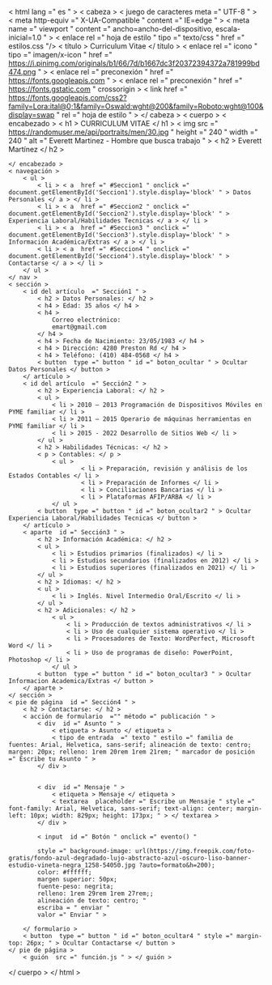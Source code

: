 <!DOCTYPEhtml >
< html  lang =" es " >
< cabeza >
    < juego de caracteres meta  =" UTF-8 " >
    < meta  http-equiv =" X-UA-Compatible " content =" IE=edge " >
    < meta  name =" viewport " content =" ancho=ancho-del-dispositivo, escala-inicial=1.0 " >
    < enlace  rel =" hoja de estilo " tipo =" texto/css " href =" estilos.css "/>
    < título > Curriculum Vitae </ título >
    < enlace  rel =" icono " tipo =" imagen/x-icon " href =" https://i.pinimg.com/originals/b1/66/7d/b1667dc3f20372394372a781999bd474.png " >
    < enlace  rel =" preconexión " href =" https://fonts.googleapis.com " >
    < enlace  rel =" preconexión " href =" https://fonts.gstatic.com " crossorigin >
    < link  href =" https://fonts.googleapis.com/css2?family=Lora:ital@0;1&family=Oswald:wght@200&family=Roboto:wght@100&display=swap " rel =" hoja de estilo " >
</ cabeza >
< cuerpo >
    < encabezado >
        < h1 > CURRICULUM VITAE </ h1 >
        < img  src =" https://randomuser.me/api/portraits/men/30.jpg " height =" 240 " width =" 240 " alt =" Everett Martinez - Hombre que busca trabajo " >
        < h2 > Everett Martínez </ h2 >
      
    </ encabezado >
    < navegación >
        < ul >
            < li > < a  href =" #Seccion1 " onclick =" document.getElementById('Seccion1').style.display='block' " > Datos Personales </ a > </ li >
            < li > < a  href =" #Seccion2 " onclick =" document.getElementById('Seccion2').style.display='block' " > Experiencia Laboral/Habilidades Tecnicas </ a > </ li >
            < li > < a  href =" #Seccion3 " onclick =" document.getElementById('Seccion3').style.display='block' " > Información Académica/Extras </ a > </ li >
            < li > < a  href =" #Seccion4 " onclick =" document.getElementById('Seccion4').style.display='block' " > Contactarse </ a > </ li >
        </ ul >
    </ nav >
    < sección >
        < id del artículo  =" Sección1 " >
            < h2 > Datos Personales: </ h2 >
            < h4 > Edad: 35 años </ h4 >
            < h4 >
                Correo electrónico:
                emart@gmail.com
            </ h4 >
            < h4 > Fecha de Nacimiento: 23/05/1983 </ h4 >
            < h4 > Dirección: 4280 Preston Rd </ h4 >
            < h4 > Teléfono: (410) 484-0568 </ h4 >
            < button  type =" button " id =" boton_ocultar " > Ocultar Datos Personales </ button >
        </ artículo >
        < id del artículo  =" Sección2 " >
            < h2 > Experiencia Laboral: </ h2 >
            < ul >
                < li > 2010 – 2013 Programación de Dispositivos Móviles en PYME familiar </ li >
                < li > 2011 – 2015 Operario de máquinas herramientas en PYME familiar </ li >
                < li > 2015 - 2022 Desarrollo de Sitios Web </ li >
            </ ul >
            < h2 > Habilidades Técnicas: </ h2 >
            < p > Contables: </ p >
                < ul >
                        < li > Preparación, revisión y análisis de los Estados Contables </ li >
                        < li > Preparación de Informes </ li >
                        < li > Conciliaciones Bancarias </ li >
                        < li > Plataformas AFIP/ARBA </ li >
                </ ul >
            < button  type =" button " id =" boton_ocultar2 " > Ocultar Experiencia Laboral/Habilidades Tecnicas </ button >
        </ artículo >
        < aparte  id =" Sección3 " >
            < h2 > Información Académica: </ h2 >
            < ul >
                < li > Estudios primarios (finalizados) </ li >
                < li > Estudios secundarios (finalizados en 2012) </ li >    
                < li > Estudios superiores (finalizados en 2021) </ li >                       
            </ ul >
            < h2 > Idiomas: </ h2 >
            < ul >
                < li > Inglés. Nivel Intermedio Oral/Escrito </ li >
            </ ul >
            < h2 > Adicionales: </ h2 >
                < ul >
                    < li > Producción de textos administrativos </ li >
                    < li > Uso de cualquier sistema operativo </ li >
                    < li > Procesadores de Texto: WordPerfect, Microsoft Word </ li >
                    < li > Uso de programas de diseño: PowerPoint, Photoshop </ li >
                </ ul >
            < button  type =" button " id =" boton_ocultar3 " > Ocultar Informacion Academica/Extras </ button >
        </ aparte >
    </ sección >
    < pie de página  id =" Sección4 " >
        < h2 > Contactarse: </ h2 >
        < acción de formulario  ="" método =" publicación " >
            < div  id =" Asunto " >
                < etiqueta > Asunto </ etiqueta >
                < tipo de entrada  =" texto " estilo =" familia de fuentes: Arial, Helvetica, sans-serif; alineación de texto: centro; margen: 20px; relleno: 1rem 20rem 1rem 21rem; " marcador de posición =" Escribe tu Asunto " >
            </ div >


            < div  id =" Mensaje " >
                < etiqueta > Mensaje </ etiqueta >
                < textarea  placeholder =" Escribe un Mensaje " style =" font-family: Arial, Helvetica, sans-serif; text-align: center; margin-left: 10px; width: 829px; height: 173px; " > </ textarea >
            </ div >

            < input  id =" Botón " onclick =" evento() "
            
            style =" background-image: url(https://img.freepik.com/foto-gratis/fondo-azul-degradado-lujo-abstracto-azul-oscuro-liso-banner-estudio-vineta-negra_1258-54050.jpg ?auto=formato&h=200);
            color: #ffffff;
            margen superior: 50px;
            fuente-peso: negrita;
            relleno: 1rem 29rem 1rem 27rem;;
            alineación de texto: centro; "
            escriba = " enviar "
            valor =" Enviar " >    
            
        </ formulario >
        < button  type =" button " id =" boton_ocultar4 " style =" margin-top: 26px; " > Ocultar Contactarse </ button >
    </ pie de página >
        < guión  src =" función.js " > </ guión >
</ cuerpo >
</ html >
